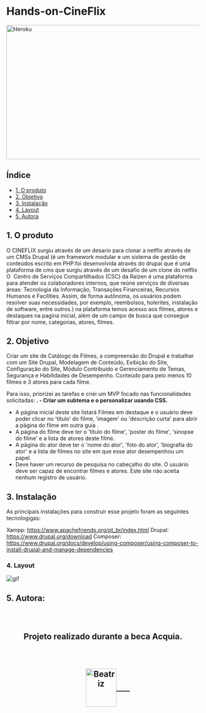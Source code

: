 # Hands-on-CineFlix
<img align="center" alt="Heroku" height="350" width="850" src="https://ik.imagekit.io/bga7odqg1yl/cineflix/cineflixbanner_OGYSSWHns.png?ik-sdk-version=javascript-1.4.3&updatedAt=1649452541407">


## Índice
- [1. O produto](#1-produto)
- [2. Objetivo](#2-objetivo)
- [3. Instalação](#3-instalação)
- [4. Layout](#4-layout)
- [5. Autora](#5-autora)


## 1. O produto
O CINEFLIX surgiu através de um desario para clonar a netflix através de um CMSs Drupal (é um framework modular e um sistema de gestão de conteúdos escrito em PHP.foi desenvolvida através do drupal que é uma plataforma de cms que surgiu através de um desafio de um clone do netflix 
O  Centro de Serviços Compartilhados (CSC) da Raízen é uma plataforma para atender os colaboradores internos, que reúne serviços de diversas áreas: Tecnologia da Informação, Transações Financeiras, Recursos Humanos e Facilities. Assim, de forma autônoma, os usuários podem resolver suas necessidades, por exemplo, reembolsos, holerites, instalação de software, entre outros.) na plataforma temos acesso aos filmes, atores e destaques na pagina inicial, além de um campo de busca que consegue filtrar por nome, categorias, atores, filmes.


## 2. Objetivo

Criar um site de Catálogo de Filmes, a compreensão do Drupal e trabalhar com um Site Drupal, Modelagem de Conteúdo, Exibição do Site, Configuração do Site, Módulo Contribuido e Gerenciamento de Temas, Segurança e Habilidades de Desempenho. Conteúdo para pelo menos 10 filmes e 3 atores para cada filme.

Para isso, priorizei as tarefas e criei um MVP focado nas funcionalidades solicitadas:
**. - Criar um subtema e o personalizar usando CSS.**
  - A página inicial deste site listará Filmes em destaque e o usuário deve poder clicar no 'título' do filme, 'imagem' ou 'descrição curta' para     abrir a página do filme em outra guia .
  - A página do filme deve ter o 'título do filme', 'poster do filme', 'sinopse do filme' e a lista de atores deste filme.
  - A página do ator deve ter o 'nome do ator', 'foto do ator', 'biografia do ator' e a lista de filmes no site em que esse ator desempenhou um       papel.
  - Deve haver um recurso de pesquisa no cabeçalho do site. O usuário deve ser capaz de encontrar filmes e atores.
    Este site não aceita nenhum registro de usuário.


## 3. Instalação
As principais instalações para construir esse projeto foram as seguintes tecnologigas:

Xampp: https://www.apachefriends.org/pt_br/index.html
Drupal: https://www.drupal.org/download
Composer: https://www.drupal.org/docs/develop/using-composer/using-composer-to-install-drupal-and-manage-dependencies


### 4. Layout

![gif](CINEFLIX.gif)


## 5. Autora:
<h2 align="center">
 <p> Projeto realizado durante a beca Acquia.</p>
  <div style="display: inline_block"><br>
      <a href="https://github.com/bea-ferraz">
        <img align="center" alt="Beatriz" height="100" width="80" src="https://ik.imagekit.io/bga7odqg1yl/HACKATON/79225626_stOW8ya_w.jpg?updatedAt=1636573406183">
      </a>
  </div>

